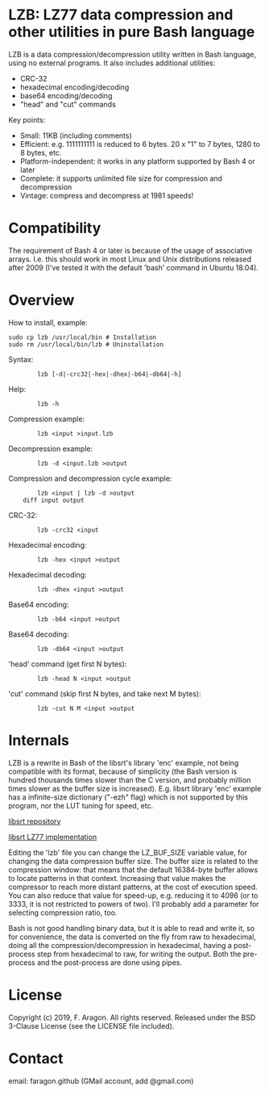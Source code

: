 LZB: LZ77 data compression and other utilities in pure Bash language
===

LZB is a data compression/decompression utility written in Bash language,
using no external programs. It also includes additional utilities:

- CRC-32
- hexadecimal encoding/decoding
- base64 encoding/decoding
- "head" and "cut" commands

Key points:

* Small: 11KB (including comments)
* Efficient: e.g. 1111111111 is reduced to 6 bytes. 20 x "1" to 7 bytes, 1280 to 8 bytes, etc.
* Platform-independent: it works in any platform supported by Bash 4 or later
* Complete: it supports unlimited file size for compression and decompression
* Vintage: compress and decompress at 1981 speeds!

Compatibility
===

The requirement of Bash 4 or later is because of the usage of associative
arrays. I.e. this should work in most Linux and Unix distributions released
after 2009 (I've tested it with the default 'bash' command in Ubuntu 18.04).

Overview
===

How to install, example:
```
sudo cp lzb /usr/local/bin # Installation
sudo rm /usr/local/bin/lzb # Uninstallation
```
Syntax:
```
        lzb [-d|-crc32|-hex|-dhex|-b64|-db64|-h]
```
Help:
```
        lzb -h
```
Compression example:
```
        lzb <input >input.lzb
```
Decompression example:
```
        lzb -d <input.lzb >output
```
Compression and decompression cycle example:
```
        lzb <input | lzb -d >output
	diff input output
```
CRC-32:
```
        lzb -crc32 <input
```
Hexadecimal encoding:
```
        lzb -hex <input >output
```
Hexadecimal decoding:
```
        lzb -dhex <input >output
```
Base64 encoding:
```
        lzb -b64 <input >output
```
Base64 decoding:
```
        lzb -db64 <input >output
```
'head' command (get first N bytes):
```
        lzb -head N <input >output
```
'cut' command (skip first N bytes, and take next M bytes):
```
        lzb -cut N M <input >output
```

Internals
===

LZB is a rewrite in Bash of the libsrt's library 'enc' example, not
being compatible with its format, because of simplicity (the Bash version
is hundred thousands times slower than the C version, and probably million
times slower as the buffer size is increased). E.g. libsrt library 'enc'
example has a infinite-size dictionary ("-ezh" flag) which is not supported
by this program, nor the LUT tuning for speed, etc.

[libsrt repository](https://github.com/faragon/libsrt)

[libsrt LZ77 implementation](https://github.com/faragon/libsrt/blob/master/src/saux/senc.c)

Editing the 'lzb' file you can change the LZ_BUF_SIZE variable value,
for changing the data compression buffer size. The buffer size is related
to the compression window: that means that the default 16384-byte buffer
allows to locate patterns in that context. Increasing that value makes
the compressor to reach more distant patterns, at the cost of execution
speed. You can also reduce that value for speed-up, e.g. reducing it to
4096 (or to 3333, it is not restricted to powers of two). I'll probably
add a parameter for selecting compression ratio, too.

Bash is not good handling binary data, but it is able to read and write it,
so for convenience, the data is converted on the fly from raw to hexadecimal,
doing all the compression/decompression in hexadecimal, having a
post-process step from hexadecimal to raw, for writing the output. Both
the pre-process and the post-process are done using pipes.

License
===

Copyright (c) 2019, F. Aragon. All rights reserved.
Released under the BSD 3-Clause License (see the LICENSE file included).

Contact
===

email: faragon.github (GMail account, add @gmail.com)
